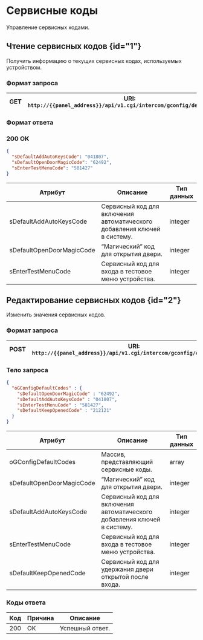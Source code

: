 # Сервисные коды

Управление сервисных кодами.

## Чтение сервисных кодов {id="1"}

Получить информацию о текущих сервисных кодах, используемых устройством.

### Формат запроса

| <format style="" color="Blue"> GET </format>     | URI: `http://{{panel_address}}/api/v1.cgi/intercom/gconfig/default_codes` |
|--------------------------------------------------|---------------------------------------------------------------------------|

### Формат ответа

###  <format style="" color="LawnGreen">200 OK</format> 
<tabs>
<tab title="JSON">

```JSON
{
  "sDefaultAddAutoKeysCode": "041807",
  "sDefaultOpenDoorMagicCode": "62492",
  "sEnterTestMenuCode": "581427"
}
```
</tab>
</tabs>

| Атрибут                   | Описание                                                                 | Тип данных |
|---------------------------|--------------------------------------------------------------------------|------------|
| sDefaultAddAutoKeysCode   | Сервисный код для включения автоматического добавления ключей в систему. | integer    |
| sDefaultOpenDoorMagicCode | “Магический” код для открытия двери.                                     | integer    |
| sEnterTestMenuCode        | Сервисный код для входа в тестовое меню устройства.                      | integer    |

## Редактирование сервисных кодов {id="2"}

Изменить значения сервисных кодов.

### Формат запроса

| <format style="" color="ForestGreen"> POST </format> | URI: `http://{{panel_address}}/api/v1.cgi/intercom/gconfig/default_codes` |
|------------------------------------------------------|---------------------------------------------------------------------------|

### Тело запроса

<tabs>
<tab title="JSON">

```JSON
{
  "oGConfigDefaultCodes" : {
    "sDefaultOpenDoorMagicCode" : "62492",
    "sDefaultAddAutoKeysCode" : "041807",
    "sEnterTestMenuCode" : "581427",
    "sDefaultKeepOpenedCode" : "212121"
  }
}
```
</tab>
</tabs>

| Атрибут                   | Описание                                                                 | Тип данных |
|---------------------------|--------------------------------------------------------------------------|------------|
| oGConfigDefaultCodes      | Массив, представляющий сервисные коды.                                   | array      |
| sDefaultOpenDoorMagicCode | “Магический” код для открытия двери.                                     | integer    |
| sDefaultAddAutoKeysCode   | Сервисный код для включения автоматического добавления ключей в систему. | integer    |
| sEnterTestMenuCode        | Сервисный код для входа в тестовое меню устройства.                      | integer    |
| sDefaultKeepOpenedCode    | Сервисный код для удержания двери открытой после входа.                  | integer    |


### Коды ответа

| Код | Причина         | Описание                                 |
|-----|-----------------|------------------------------------------|
| 200 | OK              | Успешный ответ.                          |




